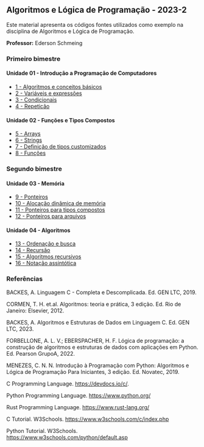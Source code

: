 ## Algoritmos e Lógica de Programação - 2023-2
Este material apresenta os códigos fontes utilizados como exemplo na disciplina de Algoritmos e Lógica de Programação.

**Professor:** Ederson Schmeing

### Primeiro bimestre
#### Unidade 01 - Introdução a Programação de Computadores

 - [1 - Algoritmos e conceitos básicos](https://github.com/edersonschmeing/algoritmos-e-logica-de-programacao-2023-2/tree/main/1-algoritmos-e-conceitos-basicos)
 - [2 - Variáveis e expressões](https://github.com/edersonschmeing/algoritmos-e-logica-de-programacao-2023-2/tree/main/2-variaveis-e-expressoes)
 - [3 - Condicionais](https://github.com/edersonschmeing/algoritmos-e-logica-de-programacao-2023-2/tree/main/3-condicionais)
 - [4 - Repeticão ](https://github.com/edersonschmeing/algoritmos-e-logica-de-programacao-2023-2/tree/main/4-repeticao)

#### Unidade 02 - Funções e Tipos Compostos

 - [5 - Arrays ](https://github.com/edersonschmeing/algoritmos-e-logica-de-programacao-2023-2/tree/main/5-arrays)
 - [6 - Strings](https://github.com/edersonschmeing/algoritmos-e-logica-de-programacao-2023-2/tree/main/6-strings)
 - [7 - Definição de tipos customizados](https://github.com/edersonschmeing/algoritmos-e-logica-de-programacao-2023-2/tree/main/7-definicao-de-tipos-customizados)
 - [8 - Funções](https://github.com/edersonschmeing/algoritmos-e-logica-de-programacao-2023-2/tree/main/8-funcoes)

### Segundo bimestre
#### Unidade 03 - Memória

 - [9 - Ponteiros](https://github.com/edersonschmeing/algoritmos-e-logica-de-programacao-2023-2/tree/main/9-ponteiros)
 - [10 - Alocação dinâmica de memória](https://github.com/edersonschmeing/algoritmos-e-logica-de-programacao-2023-2/tree/main/10-alocacao-dinamica-de-memoria)
 - [11 - Ponteiros para tipos compostos](https://github.com/edersonschmeing/algoritmos-e-logica-de-programacao-2023-2/tree/main/11-alocacao-dinamica-de-memoria-de-tipos-compostos-e-funcoes)
 - [12 - Ponteiros para arquivos](https://github.com/edersonschmeing/algoritmos-e-logica-de-programacao-2023-2/tree/main/12-ponteiros-para-arquivos)

#### Unidade 04 - Algoritmos

 - [13 - Ordenação e busca ](https://github.com/edersonschmeing/algoritmos-e-logica-de-programacao-2023-2/tree/main/13-ordenacao-e-busca)
 - [14 - Recursão](https://github.com/edersonschmeing/algoritmos-e-logica-de-programacao-2023-2/tree/main/14-recursao)
 - [15 - Algoritmos recursivos](https://github.com/edersonschmeing/algoritmos-e-logica-de-programacao-2023-2/tree/main/15-algoritmos-recursivos)
 - [16 - Notação assintótica](https://github.com/edersonschmeing/algoritmos-e-logica-de-programacao-2023-2/tree/main/16-notacao-assintotica)


### Referências 

BACKES, A. Linguagem C - Completa e Descomplicada. Ed. GEN LTC, 2019.

CORMEN, T. H. et.al. Algoritmos: teoria e prática, 3 edição. Ed. Rio de Janeiro: Elsevier, 2012.

BACKES, A. Algoritmos e Estruturas de Dados em Linguagem C. Ed. GEN LTC, 2023.

FORBELLONE, A. L. V.; EBERSPACHER, H. F. Lógica de programação: a construção de algoritmos e estruturas de dados
com aplicações em Python. Ed. Pearson GrupoA, 2022.

MENEZES, C. N. N. Introdução à Programação com Python: Algoritmos e Lógica de Programação Para Iniciantes, 3 edição.
Ed. Novatec, 2019.

C Programming Language.
https://devdocs.io/c/.

Python Programming Language.
https://www.python.org/

Rust Programming Language.
https://www.rust-lang.org/

C Tutorial. W3Schools.
https://www.w3schools.com/c/index.php

Python Tutorial. W3Schools.
https://www.w3schools.com/python/default.asp

